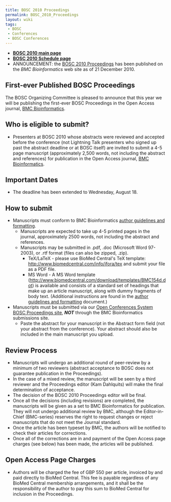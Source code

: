 ```yaml
---
title: BOSC 2010 Proceedings
permalink: BOSC_2010_Proceedings
layout: wiki
tags:
 - BOSC
 - Conferences
 - BOSC Conferences
---
```


- **[ BOSC 2010 main page](BOSC_2010 "wikilink")**
- **[ BOSC 2010 Schedule page](BOSC_2010_Schedule "wikilink")**
- ANNOUNCEMENT: the [BOSC 2010
  Proceedings](http://www.biomedcentral.com/1471-2105/11?issue=S12) has
  been published on the *BMC Bioinformatics* web site as of 21 December
  2010.

## First-ever Published BOSC Proceedings

The BOSC Organizing Committee is pleased to announce that this year we
will be publishing the first-ever BOSC Proceedings in the Open Access
journal, [BMC
Bioinformatics](http://www.biomedcentral.com/bmcbioinformatics/).

## Who is eligible to submit?

- Presenters at BOSC 2010 whose abstracts were reviewed and accepted
  before the conference (not Lightning Talk presenters who signed up
  past the abstract deadline or at BOSC itself) are invited to submit a
  4-5 page manuscript (approximately 2,500 words, not including the
  abstract and references) for publication in the Open Access journal,
  [BMC Bioinformatics](http://www.biomedcentral.com/bmcbioinformatics/).

## Important Dates

- The deadline has been extended to Wednesday, August 18.

## How to submit

- Manuscripts must conform to BMC Bioinformatics [ author guidelines and
  formatting](/wiki/Instructions_for_authors_-_BMC_-_Appendix_A.pdf "wikilink").
  - Manuscripts are expected to take up 4-5 printed pages in the
    journal, approximately 2500 words, not including the abstract and
    references.
  - Manuscripts may be submitted in .pdf, .doc (Microsoft Word 97-2003),
    or .rtf format (files can also be zipped, .zip).
    - TeX/LaTeX - please use BioMed Central's TeX template:
      <http://www.biomedcentral.com/info/ifora/tex> and submit your file
      as a PDF file.
    - MS Word - A MS Word template
      (http://www.biomedcentral.com/download/templates/BMC154d.dot) is
      available and consists of a standard set of headings that make up
      an article manuscript, along with dummy fragments of body text.
      (Additional instructions are found in the [ author guidelines and
      formatting](/wiki/Instructions_for_authors_-_BMC_-_Appendix_A.pdf "wikilink")
      document.)
- Manuscripts must be submitted via our [Open Conferences System BOSC
  Proceedings
  site](http://events.open-bio.org/BOSC2010-Proceedings/openconf.php),
  ***NOT*** through the BMC Bioinformatics submissions site.
  - Paste the abstract for your manuscript in the Abstract form field
    (not your abstract from the conference). Your abstract should also
    be included in the main manuscript you upload.

## Review Process

- Manuscripts will undergo an additional round of peer-review by a
  minimum of two reviewers (abstract acceptance to BOSC does not
  guarantee publication in the Proceedings).
- In the case of a mixed review, the manuscript will be seen by a third
  reviewer and the Proceedings editor (Kam Dahlquits) will make the
  final determination of acceptance.
- The decision of the BOSC 2010 Proceedings editor will be final.
- Once all the decisions (including revisions) are completed, the
  manuscripts will be given as a set to BMC Bioinformatics for
  publication. They will not undergo additional review by BMC, although
  the Editor-in-Chief (BMC-series) reserves the right to request changes
  or reject manuscripts that do not meet the Journal standard.
- Once the article has been typeset by BMC, the authors will be notified
  to check their articles for corrections.
- Once all of the corrections are in and payment of the Open Access page
  charges (see below) has been made, the articles will be published.

## Open Access Page Charges

- Authors will be charged the fee of GBP 550 per article, invoiced by
  and paid directly to BioMed Central. This fee is payable regardless of
  any BioMed Central membership arrangements, and it shall be the
  responsibility of the author to pay this sum to BioMed Central for
  inclusion in the Proceedings.
